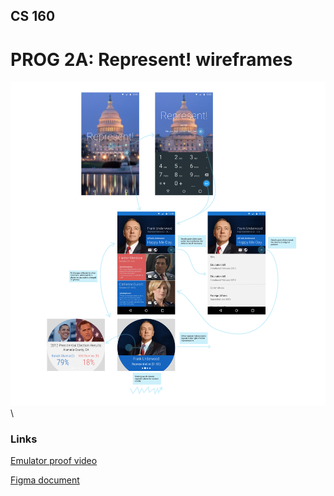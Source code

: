 ## CS 160
# PROG 2A: Represent! wireframes
![wireframes](./wireframes.png)\ 

### Links
[Emulator proof video](https://www.youtube.com/watch?v=TqVKh1CSycg)

[Figma document](https://www.figma.com/file/ojNP9lGCs1TvnIGs9aw4t2/Represent)